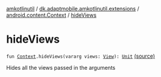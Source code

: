 [amkotlinutil](../../index.md) / [dk.adaptmobile.amkotlinutil.extensions](../index.md) / [android.content.Context](index.md) / [hideViews](./hide-views.md)

# hideViews

`fun `[`Context`](https://developer.android.com/reference/android/content/Context.html)`.hideViews(vararg views: `[`View`](https://developer.android.com/reference/android/view/View.html)`): `[`Unit`](https://kotlinlang.org/api/latest/jvm/stdlib/kotlin/-unit/index.html) [(source)](https://github.com/adaptmobile-organization/amkotlinutil/tree/master/amkotlinutil/src/main/java/dk/adaptmobile/amkotlinutil/extensions/ContextExtensions.kt#L33)

Hides all the views passed in the arguments

